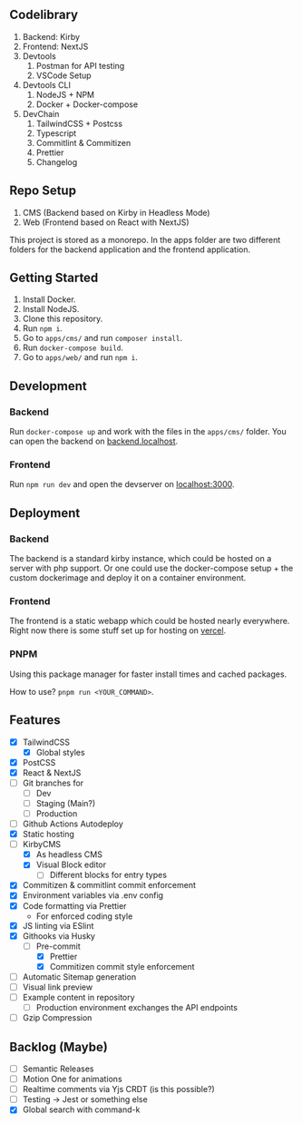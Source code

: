 ## Codelibrary

1. Backend: Kirby
2. Frontend: NextJS
3. Devtools
   1. Postman for API testing
   2. VSCode Setup
4. Devtools CLI
   1. NodeJS + NPM
   2. Docker + Docker-compose
5. DevChain
   1. TailwindCSS + Postcss
   2. Typescript
   3. Commitlint & Commitizen
   4. Prettier
   5. Changelog

## Repo Setup

1. CMS (Backend based on Kirby in Headless Mode)
2. Web (Frontend based on React with NextJS)

This project is stored as a monorepo. In the apps folder are two different folders for the backend application and the frontend application.

## Getting Started

1. Install Docker.
2. Install NodeJS.
3. Clone this repository.
4. Run `npm i`.
5. Go to `apps/cms/` and run `composer install`.
6. Run `docker-compose build`.
7. Go to `apps/web/` and run `npm i`.

## Development

### Backend

Run `docker-compose up` and work with the files in the `apps/cms/` folder. You can open the backend on [backend.localhost](backend.localhost).

### Frontend

Run `npm run dev` and open the devserver on [localhost:3000](localhost:3000).

## Deployment

### Backend

The backend is a standard kirby instance, which could be hosted on a server with php support. Or one could use the docker-compose setup + the custom dockerimage and deploy it on a container environment.

### Frontend

The frontend is a static webapp which could be hosted nearly everywhere. Right now there is some stuff set up for hosting on [vercel](vercel.com).

### PNPM

Using this package manager for faster install times and cached packages.

How to use? `pnpm run <YOUR_COMMAND>`.

## Features

- [x] TailwindCSS
  - [x] Global styles
- [x] PostCSS
- [x] React & NextJS
- [ ] Git branches for
  - [ ] Dev
  - [ ] Staging (Main?)
  - [ ] Production
- [ ] Github Actions Autodeploy
- [x] Static hosting
- [ ] KirbyCMS
  - [x] As headless CMS
  - [x] Visual Block editor
    - [ ] Different blocks for entry types
- [x] Commitizen & commitlint commit enforcement
- [x] Environment variables via .env config
- [x] Code formatting via Prettier
  - For enforced coding style
- [x] JS linting via ESlint
- [x] Githooks via Husky
  - [ ] Pre-commit
    - [x] Prettier
    - [x] Commitizen commit style enforcement
- [ ] Automatic Sitemap generation
- [ ] Visual link preview
- [ ] Example content in repository
  - [ ] Production environment exchanges the API endpoints
- [ ] Gzip Compression

## Backlog (Maybe)

- [ ] Semantic Releases
- [ ] Motion One for animations
- [ ] Realtime comments via Yjs CRDT (is this possible?)
- [ ] Testing → Jest or something else
- [x] Global search with command-k
